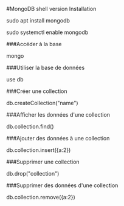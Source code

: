 

#MongoDB shell version Installation

sudo apt install mongodb

sudo systemctl enable mongodb

###Accéder à la base 

mongo

###Utiliser la base de données

use db

###Créer une collection

db.createCollection("name")

###Afficher les données d'une collection 

db.collection.find()

###Ajouter des données à une collection 

db.collection.insert({a:2})

###Supprimer une collection 

db.drop("collection")

###Supprimer des données d'une collection 

db.collection.remove({a:2})
